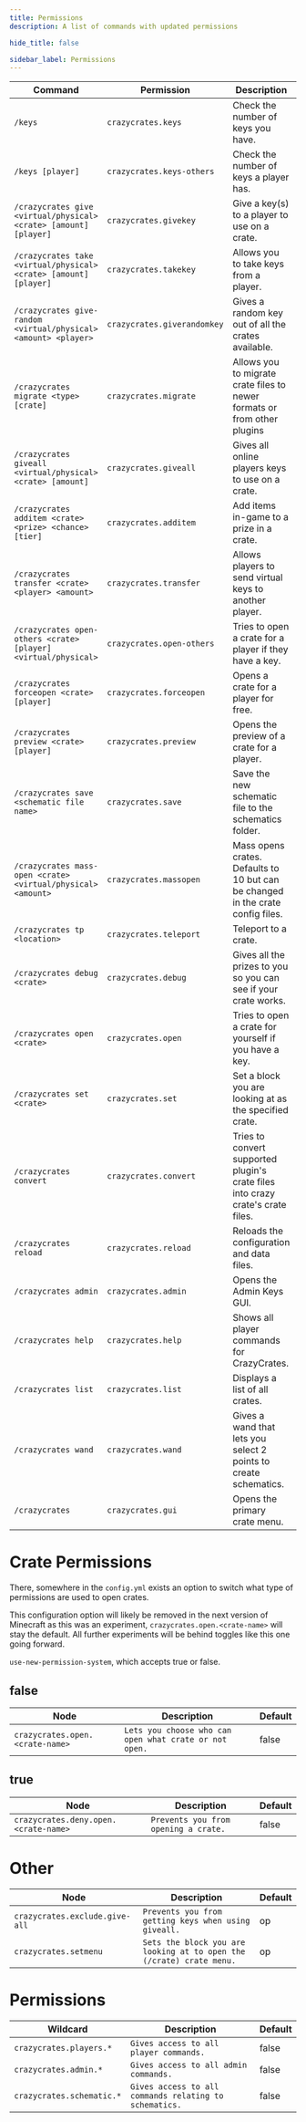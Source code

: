 ```yaml
---
title: Permissions
description: A list of commands with updated permissions

hide_title: false

sidebar_label: Permissions
---
```

| Command                                                          | Permission                  | Description                                                                     | Default |
|------------------------------------------------------------------|-----------------------------|---------------------------------------------------------------------------------|---------|
| `/keys`                                                          | `crazycrates.keys`          | Check the number of keys you have.                                              | true    |
| `/keys [player]`                                                 | `crazycrates.keys-others`   | Check the number of keys a player has.                                          | op      |
| `/crazycrates give <virtual/physical> <crate> [amount] [player]` | `crazycrates.givekey`       | Give a key(s) to a player to use on a crate.                                    | op      |
| `/crazycrates take <virtual/physical> <crate> [amount] [player]` | `crazycrates.takekey`       | Allows you to take keys from a player.                                          | op      |
| `/crazycrates give-random <virtual/physical> <amount> <player>`  | `crazycrates.giverandomkey` | Gives a random key out of all the crates available.                             | op      |
| `/crazycrates migrate <type> [crate]`                            | `crazycrates.migrate`       | Allows you to migrate crate files to newer formats or from other plugins        | op      |
| `/crazycrates giveall <virtual/physical> <crate> [amount]`       | `crazycrates.giveall`       | Gives all online players keys to use on a crate.                                | op      |
| `/crazycrates additem <crate> <prize> <chance> [tier]`           | `crazycrates.additem`       | Add items in-game to a prize in a crate.                                        | op      |
| `/crazycrates transfer <crate> <player> <amount>`                | `crazycrates.transfer`      | Allows players to send virtual keys to another player.                          | op      |
| `/crazycrates open-others <crate> [player] <virtual/physical>`   | `crazycrates.open-others`   | Tries to open a crate for a player if they have a key.                          | op      |
| `/crazycrates forceopen <crate> [player]`                        | `crazycrates.forceopen`     | Opens a crate for a player for free.                                            | op      |
| `/crazycrates preview <crate> [player]`                          | `crazycrates.preview`       | Opens the preview of a crate for a player.                                      | op      |
| `/crazycrates save <schematic file name>`                        | `crazycrates.save`          | Save the new schematic file to the schematics folder.                           | op      |
| `/crazycrates mass-open <crate> <virtual/physical> <amount>`     | `crazycrates.massopen`      | Mass opens crates. Defaults to 10 but can be changed in the crate config files. | op      |
| `/crazycrates tp <location>`                                     | `crazycrates.teleport`      | Teleport to a crate.                                                            | op      |
| `/crazycrates debug <crate>`                                     | `crazycrates.debug`         | Gives all the prizes to you so you can see if your crate works.                 | op      |
| `/crazycrates open <crate>`                                      | `crazycrates.open`          | Tries to open a crate for yourself if you have a key.                           | op      |
| `/crazycrates set <crate>`                                       | `crazycrates.set`           | Set a block you are looking at as the specified crate.                          | op      |
| `/crazycrates convert`                                           | `crazycrates.convert`       | Tries to convert supported plugin's crate files into crazy crate's crate files. | op      |
| `/crazycrates reload`                                            | `crazycrates.reload`        | Reloads the configuration and data files.                                       | op      |
| `/crazycrates admin`                                             | `crazycrates.admin`         | Opens the Admin Keys GUI.                                                       | op      |
| `/crazycrates help`                                              | `crazycrates.help`          | Shows all player commands for CrazyCrates.                                      | true    |
| `/crazycrates list`                                              | `crazycrates.list`          | Displays a list of all crates.                                                  | op      |
| `/crazycrates wand`                                              | `crazycrates.wand`          | Gives a wand that lets you select 2 points to create schematics.                | op      |
| `/crazycrates`                                                   | `crazycrates.gui`           | Opens the primary crate menu.                                                   | true    |

# Crate Permissions
There, somewhere in the `config.yml` exists an option to switch what type of permissions are used to open crates.

This configuration option will likely be removed in the next version of Minecraft as this was an experiment, `crazycrates.open.<crate-name>` will stay the default.
All further experiments will be behind toggles like this one going forward.

`use-new-permission-system`, which accepts true or false.
## false
| Node                            | Description                                                          | Default |
|---------------------------------|----------------------------------------------------------------------|---------|
| `crazycrates.open.<crate-name>` | `Lets you choose who can open what crate or not open.`               | false   |

## true
| Node                            | Description                                                          | Default |
|--------------------------------------|----------------------------------------------------------------------|---------|
| `crazycrates.deny.open.<crate-name>` | `Prevents you from opening a crate.`                                 | false   |

# Other
| Node                            | Description                                                          | Default |
|---------------------------------|----------------------------------------------------------------------|---------|
| `crazycrates.exclude.give-all`  | `Prevents you from getting keys when using giveall.`                 | op      |
| `crazycrates.setmenu`           | `Sets the block you are looking at to open the (/crate) crate menu.` | op      |

# Permissions
| Wildcard                  | Description                                            | Default |
|---------------------------|--------------------------------------------------------|---------|
| `crazycrates.players.*`   | `Gives access to all player commands.`                 | false   |
| `crazycrates.admin.*`     | `Gives access to all admin commands.`                  | false   |
| `crazycrates.schematic.*` | `Gives access to all commands relating to schematics.` | false   |
